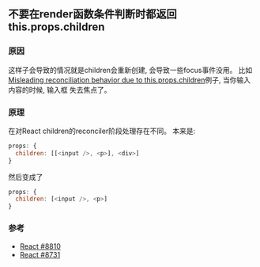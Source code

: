 ## 不要在render函数条件判断时都返回this.props.children

### 原因

这样子会导致的情况就是children会重新创建, 会导致一些focus事件没用。
比如[Misleading reconciliation behavior due to this.props.children](https://jsfiddle.net/monkindey/hhmneth8/1/)例子, 当你输入内容的时候, 输入框
失去焦点了。


### 原理

在对React children的reconciler阶段处理存在不同。
本来是: 
```js
props: {
  children: [[<input />, <p>], <div>]
}
```

然后变成了
```js
props: {
  children: [<input />, <p>]
}
```



### 参考

* [React #8810](https://github.com/facebook/react/issues/8810)
* [React #8731](https://github.com/facebook/react/issues/8731)